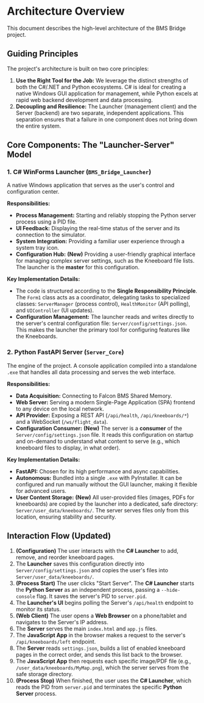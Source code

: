 # Architecture Overview

This document describes the high-level architecture of the BMS Bridge project.

## Guiding Principles

The project's architecture is built on two core principles:

1.  **Use the Right Tool for the Job:** We leverage the distinct strengths of both the C#/.NET and Python ecosystems. C# is ideal for creating a native Windows GUI application for management, while Python excels at rapid web backend development and data processing.
2.  **Decoupling and Resilience:** The Launcher (management client) and the Server (backend) are two separate, independent applications. This separation ensures that a failure in one component does not bring down the entire system.

## Core Components: The "Launcher-Server" Model

### 1. C# WinForms Launcher (`BMS_Bridge_Launcher`)

A native Windows application that serves as the user's control and configuration center.

**Responsibilities:**
*   **Process Management:** Starting and reliably stopping the Python server process using a PID file.
*   **UI Feedback:** Displaying the real-time status of the server and its connection to the simulator.
*   **System Integration:** Providing a familiar user experience through a system tray icon.
*   **Configuration Hub:** **(New)** Providing a user-friendly graphical interface for managing complex server settings, such as the Kneeboard file lists. The launcher is the **master** for this configuration.

**Key Implementation Details:**
*   The code is structured according to the **Single Responsibility Principle**. The `Form1` class acts as a coordinator, delegating tasks to specialized classes: `ServerManager` (process control), `HealthMonitor` (API polling), and `UIController` (UI updates).
*   **Configuration Management:** The launcher reads and writes directly to the server's central configuration file: `Server/config/settings.json`. This makes the launcher the primary tool for configuring features like the Kneeboards.

### 2. Python FastAPI Server (`Server_Core`)

The engine of the project. A console application compiled into a standalone `.exe` that handles all data processing and serves the web interface.

**Responsibilities:**
*   **Data Acquisition:** Connecting to Falcon BMS Shared Memory.
*   **Web Server:** Serving a modern Single-Page Application (SPA) frontend to any device on the local network.
*   **API Provider:** Exposing a REST API (`/api/health`, `/api/kneeboards/*`) and a WebSocket (`/ws/flight_data`).
*   **Configuration Consumer:** **(New)** The server is a **consumer** of the `Server/config/settings.json` file. It reads this configuration on startup and on-demand to understand what content to serve (e.g., which kneeboard files to display, in what order).

**Key Implementation Details:**
*   **FastAPI:** Chosen for its high performance and async capabilities.
*   **Autonomous:** Bundled into a single `.exe` with PyInstaller. It can be configured and run manually without the GUI launcher, making it flexible for advanced users.
*   **User Content Storage:** **(New)** All user-provided files (images, PDFs for kneeboards) are copied by the launcher into a dedicated, safe directory: `Server/user_data/kneeboards/`. The server serves files only from this location, ensuring stability and security.

## Interaction Flow (Updated)

1.  **(Configuration)** The user interacts with the **C# Launcher** to add, remove, and reorder kneeboard pages.
2.  The **Launcher** saves this configuration directly into `Server/config/settings.json` and copies the user's files into `Server/user_data/kneeboards/`.
3.  **(Process Start)** The user clicks "Start Server". The **C# Launcher** starts the **Python Server** as an independent process, passing a `--hide-console` flag. It saves the server's PID to `server.pid`.
4.  The **Launcher's UI** begins polling the Server's `/api/health` endpoint to monitor its status.
5.  **(Web Client)** The user opens a **Web Browser** on a phone/tablet and navigates to the Server's IP address.
6.  The **Server** serves the main `index.html` and `app.js` files.
7.  The **JavaScript App** in the browser makes a request to the server's `/api/kneeboards/left` endpoint.
8.  The **Server** reads `settings.json`, builds a list of enabled kneeboard pages in the correct order, and sends this list back to the browser.
9.  The **JavaScript App** then requests each specific image/PDF file (e.g., `/user_data/kneeboards/MyMap.png`), which the server serves from the safe storage directory.
10. **(Process Stop)** When finished, the user uses the **C# Launcher**, which reads the PID from `server.pid` and terminates the specific **Python Server** process.